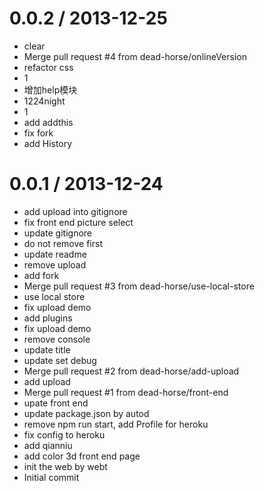 
0.0.2 / 2013-12-25 
==================

  * clear
  * Merge pull request #4 from dead-horse/onlineVersion
  * refactor css
  * 1
  * 增加help模块
  * 1224night
  * 1
  * add addthis
  * fix fork
  * add History

0.0.1 / 2013-12-24 
==================

  * add upload into gitignore
  * fix front end picture select
  * update gitignore
  * do not remove first
  * update readme
  * remove upload
  * add fork
  * Merge pull request #3 from dead-horse/use-local-store
  * use local store
  * fix upload demo
  * add plugins
  * fix upload demo
  * remove console
  * update title
  * update set debug
  * Merge pull request #2 from dead-horse/add-upload
  * add upload
  * Merge pull request #1 from dead-horse/front-end
  * upate front end
  * update package.json by autod
  * remove npm run start, add Profile for heroku
  * fix config to heroku
  * add qianniu
  * add color 3d front end page
  * init the web by webt
  * Initial commit
